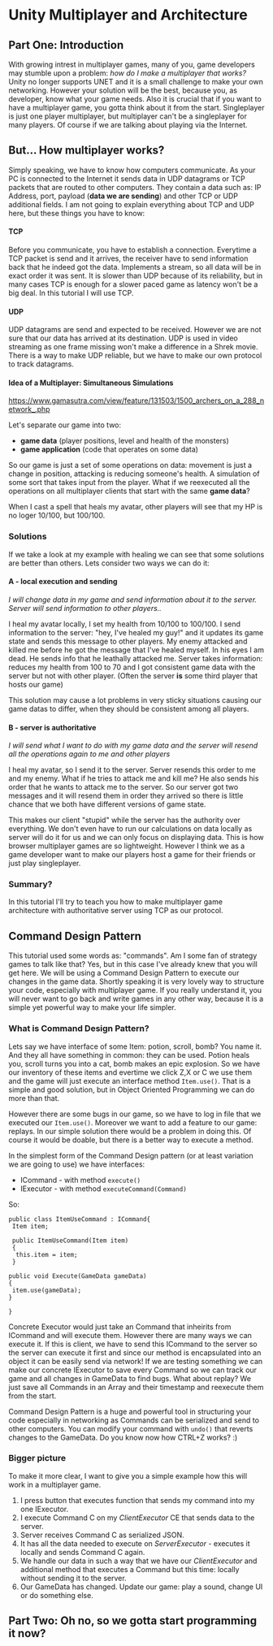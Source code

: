 # Unity Multiplayer and Architecture
## Part One: Introduction

With growing intrest in multiplayer games, many of you, game developers may stumble upon a problem: *how do I make a multiplayer that works?* Unity no longer supports UNET and it is a small challenge to make your own networking. However your solution will be the best, because you, as developer, know what your game needs. Also it is crucial that if you want to have a multiplayer game, you gotta think about it from the start. Singleplayer is just one player multiplayer, but multiplayer can't be a singleplayer for many players. Of course if we are talking about playing via the Internet.

## But... How multiplayer works?
Simply speaking, we have to know how computers communicate. As your PC is connected to the Internet it sends data in UDP datagrams or TCP packets that are routed to other computers. They contain a data such as: IP Address, port, payload (**data we are sending**) and other TCP or UDP additional fields. I am not going to explain everything about TCP and UDP here, but these things you have to know:

#### TCP

Before you communicate, you have to establish a connection. Everytime a TCP packet is send and it arrives, the receiver have to send information back that he indeed got the data. Implements a stream, so all data will be in exact order it was sent. It is slower than UDP because of its reliability, but in many cases TCP is enough for a slower paced game as latency won't be a big deal. In this tutorial I will use TCP. 

#### UDP

UDP datagrams are send and expected to be received. However we are not sure that our data has arrived at its destination. UDP is used in video streaming as one frame missing won't make a difference in a Shrek movie. There is a way to make UDP reliable, but we have to make our own protocol to track datagrams. 

#### Idea of a Multiplayer: Simultaneous Simulations

https://www.gamasutra.com/view/feature/131503/1500_archers_on_a_288_network_.php

Let's separate our game into two: 
- **game data** (player positions, level and health of the monsters) 
- **game application** (code that operates on some data)

So our game is just a set of some operations on data: movement is just a change in position, attacking is reducing someone's health. A simulation of some sort that takes input from the player. What if we reexecuted all the operations on all multiplayer clients that start with the same **game data**? 

When I cast a spell that heals my avatar, other players will see that my HP is no loger 10/100, but 100/100.

### Solutions

If we take a look at my example with healing we can see that some solutions are better than others. Lets consider two ways we can do it:

#### A - local execution and sending
*I will change data in my game and send information about it to the server. Server will send information to other players..*

I heal my avatar locally, I set my health from 10/100 to 100/100. I send information to the server: "hey, I've healed my guy!" and it updates its game state and sends this message to other players. My enemy attacked and killed me before he got the message that I've healed myself. In his eyes I am dead. He sends info that he leathally attacked me. Server takes information: reduces my health from 100 to 70 and I got consistent game data with the server but not with other player.
(Often the server **is** some third player that hosts our game) 

This solution may cause a lot problems in very sticky situations causing our game datas to differ, when they should be consistent among all players.
 
#### B - server is authoritative
*I will send what I want to do with my game data and the server will resend all the operations again to me and other players*

I heal my avatar, so I send it to the server. Server resends this order to me and my enemy. What if he tries to attack me and kill me? He also sends his order that he wants to attack me to the server. So our server got two messages and it will resend them in order they arrived so there is little chance that we both have different versions of game state.

This makes our client "stupid" while the server has the authority over everything. We don't even have to run our calculations on data locally as server will do it for us and we can only focus on displaying data. This is how browser multiplayer games are so lightweight. However I think we as a game developer want to make our players host a game for their friends or just play singleplayer.

### Summary?

In this tutorial I'll try to teach you how to make multiplayer game architecture with authoritative server using TCP as our protocol. 

## Command Design Pattern

This tutorial used some words as: "commands". Am I some fan of strategy games to talk like that? Yes, but in this case I've already knew that you will get here. We will be using a Command Design Pattern to execute our changes in the game data. Shortly speaking it is very lovely way to structure your code, especially with multiplayer game. If you really understand it, you will never want to go back and write games in any other way, because it is a simple yet powerful way to make your life simpler.

### What is Command Design Pattern?

Lets say we have interface of some Item: potion, scroll, bomb? You name it. And they all have something in common: they can be used. Potion heals you, scroll turns you into a cat, bomb makes an epic explosion. So we have our inventory of these items and evertime we click Z,X or C we use them and the game will just execute an interface method ``` Item.use() ```. That is a simple and good solution, but in Object Oriented Programming we can do more than that.

However there are some bugs in our game, so we have to log in file that we executed our ```Item.use()```. Moreover we want to add a feature to our game: replays. In our simple solution there would be a problem in doing this. Of course it would be doable, but there is a better way to execute a method.

In the simplest form of the Command Design pattern (or at least variation we are going to use) we have interfaces:

- ICommand - with method ```execute()```
- IExecutor - with method ```executeCommand(Command)```

So: 
```
public class ItemUseCommand : ICommand{
 Item item;
 
 public ItemUseCommand(Item item)
 {
  this.item = item;
 }

public void Execute(GameData gameData)
{
 item.use(gameData); 
}

}
```

Concrete Executor would just take an Command that inheirits from ICommand and will execute them. However there are many ways we can execute it. If this is client, we have to send this ICommand to the server so the server can execute it first and since our method is encapsulated into an object it can be easily send via network! If we are testing something we can make our concrete IExecutor to save every Command so we can track our game and all changes in GameData to find bugs. What about replay? We just save all Commands in an Array and their timestamp and reexecute them from the start.

Command Design Pattern is a huge and powerful tool in structuring your code especially in networking as Commands can be serialized and send to other computers. You can modify your command with ```undo()``` that reverts changes to the GameData. Do you know now how CTRL+Z works? :)

### Bigger picture

To make it more clear, I want to give you a simple example how this will work in a multiplayer game.

1) I press button that executes function that sends my command into my one IExecutor.
2) I execute Command C on my *ClientExecutor* CE that sends data to the server.
3) Server receives Command C as serialized JSON.
4) It has all the data needed to execute on *ServerExecutor* - executes it locally and sends Command C again.
5) We handle our data in such a way that we have our *ClientExecutor* and additional method that executes a Command but this time: locally without sending it to the server.
6) Our GameData has changed. Update our game: play a sound, change UI or do something else.


## Part Two: Oh no, so we gotta start programming it now?






 

